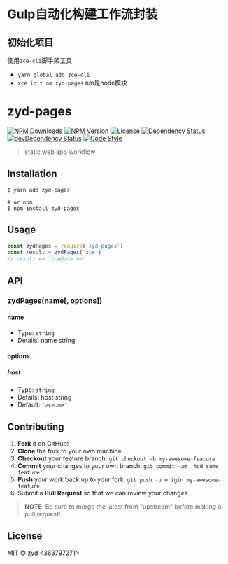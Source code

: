 # Gulp自动化构建工作流封装

## 初始化项目

使用`zce-cli`脚手架工具

- `yarn global add zce-cli`
- `zce init nm zyd-pages` nm是node模块

# zyd-pages

[![NPM Downloads][downloads-image]][downloads-url]
[![NPM Version][version-image]][version-url]
[![License][license-image]][license-url]
[![Dependency Status][dependency-image]][dependency-url]
[![devDependency Status][devdependency-image]][devdependency-url]
[![Code Style][style-image]][style-url]

> static web app workflow

## Installation

```shell
$ yarn add zyd-pages

# or npm
$ npm install zyd-pages
```

## Usage

<!-- TODO: Introduction of API use -->

```javascript
const zydPages = require('zyd-pages')
const result = zydPages('zce')
// result => 'zce@zce.me'
```

## API

<!-- TODO: Introduction of API -->

### zydPages(name[, options])

#### name

- Type: `string`
- Details: name string

#### options

##### host

- Type: `string`
- Details: host string
- Default: `'zce.me'`

## Contributing

1. **Fork** it on GitHub!
2. **Clone** the fork to your own machine.
3. **Checkout** your feature branch: `git checkout -b my-awesome-feature`
4. **Commit** your changes to your own branch: `git commit -am 'Add some feature'`
5. **Push** your work back up to your fork: `git push -u origin my-awesome-feature`
6. Submit a **Pull Request** so that we can review your changes.

> **NOTE**: Be sure to merge the latest from "upstream" before making a pull request!

## License

[MIT](LICENSE) &copy; zyd <363797271>



[downloads-image]: https://img.shields.io/npm/dm/zyd-pages.svg
[downloads-url]: https://npmjs.org/package/zyd-pages
[version-image]: https://img.shields.io/npm/v/zyd-pages.svg
[version-url]: https://npmjs.org/package/zyd-pages
[license-image]: https://img.shields.io/github/license/363797271/zyd-pages.svg
[license-url]: https://github.com/363797271/zyd-pages/blob/master/LICENSE
[dependency-image]: https://img.shields.io/david/363797271/zyd-pages.svg
[dependency-url]: https://david-dm.org/363797271/zyd-pages
[devdependency-image]: https://img.shields.io/david/dev/363797271/zyd-pages.svg
[devdependency-url]: https://david-dm.org/363797271/zyd-pages?type=dev
[style-image]: https://img.shields.io/badge/code_style-standard-brightgreen.svg
[style-url]: https://standardjs.com
